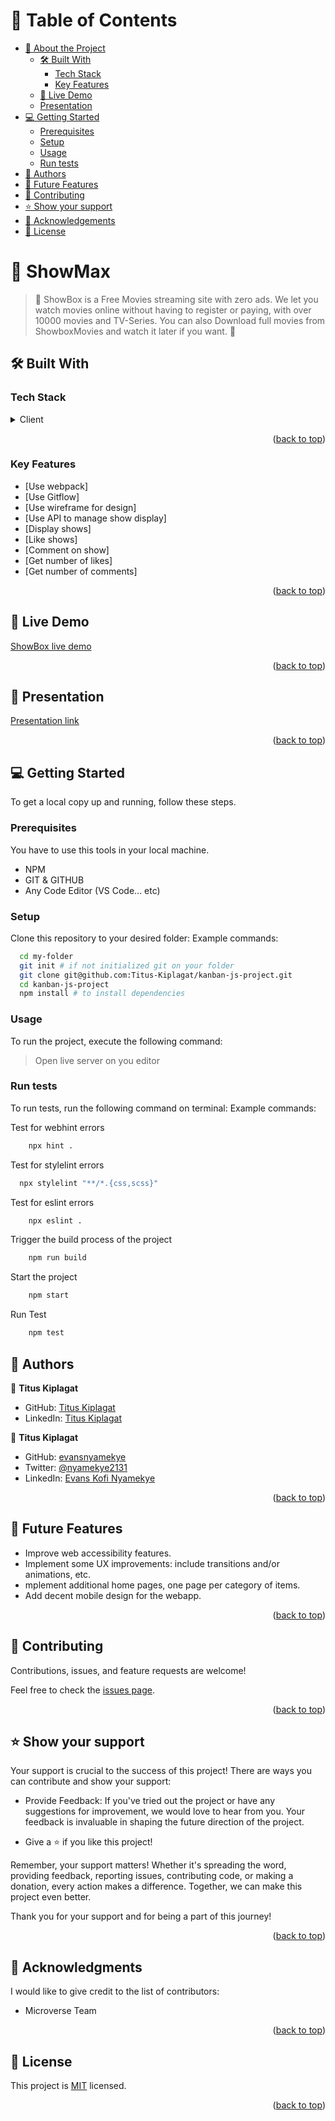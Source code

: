 <!-- TABLE OF CONTENTS -->

# 📗 Table of Contents

- [📖 About the Project](#about-project)
  - [🛠 Built With](#built-with)
    - [Tech Stack](#tech-stack)
    - [Key Features](#key-features)
  - [🚀 Live Demo](#live-demo)
  - [Presentation](#presentation)
- [💻 Getting Started](#getting-started)
	- [Prerequisites](#prerequisites)
  - [Setup](#setup)
  - [Usage](#usage)
  - [Run tests](#run-tests)
- [👥 Authors](#authors)
- [🔭 Future Features](#future-features)
- [🤝 Contributing](#contributing)
- [⭐️ Show your support](#support)
- [🙏 Acknowledgements](#acknowledgements)
- [📝 License](#license)

<!-- PROJECT DESCRIPTION -->
# 📖 ShowMax<a name="about-project"></a>

> 🚧 ShowBox is a Free Movies streaming site with zero ads. We let you watch movies online without having to register or paying, with over 10000 movies and TV-Series. You can also Download full movies from ShowboxMovies and watch it later if you want. 🚧
## 🛠 Built With <a name="built-with"></a>
### Tech Stack <a name="tech-stack"></a>
<details>
  <summary>Client</summary>
  <ul>
    <li><a href="https://developer.mozilla.org/en-US/docs/Web/HTML">HTML</a></li>
    <li><a href="https://developer.mozilla.org/en-US/docs/Web/CSS">CSS</a></li>
    <li><a href="https://developer.mozilla.org/en-US/docs/Web/JavaScript">JAVASCRIPT</a></li>
    <li><a href="https://getbootstrap.com/docs/5.3/getting-started/introduction/">BOOTSTRAP</a></li>
    <li><a href="https://webpack.js.org/guides/getting-started/">WEBPACK</a></li>
    <li><a href="https://www.atlassian.com/git/tutorials/comparing-workflows/gitflow-workflow">GITFLOW</a></li>
    <li><a href="https://github.com/microverseinc/linters-config/tree/master/html-css-js">GITHUB ACTIONS & LINTERS</a></li>
  </ul>
</details>

<p align="right">(<a href="#readme-top">back to top</a>)</p>

<!-- Features -->

### Key Features <a name="key-features"></a>

- [Use webpack]
- [Use Gitflow]
- [Use wireframe for design]
- [Use API to manage show display]
- [Display shows]
- [Like shows]
- [Comment on show]
- [Get number of likes]
- [Get number of comments]

<p align="right">(<a href="#readme-top">back to top</a>)</p>

<!-- LIVE DEMO -->

## 🔭 Live Demo <a name="future-features"></a>

[ShowBox live demo](https://titus-kiplagat.github.io/kanban-js-project/)

<p align="right">(<a href="#readme-top">back to top</a>)</p>

## 🔭 Presentation <a name="future-features"></a>

[Presentation link](https://drive.google.com/file/d/1y4U6wFh15LrjYFFx2dTI9PTj8R815pyc/view?usp=sharing)

<p align="right">(<a href="#readme-top">back to top</a>)</p>


<!-- GETTING STARTED -->
## 💻 Getting Started <a name="getting-started"></a>
To get a local copy up and running, follow these steps.

### Prerequisites

You have to use this tools in your local machine.

- NPM
- GIT & GITHUB
- Any Code Editor (VS Code... etc)

### Setup

Clone this repository to your desired folder:
Example commands:

```sh
  cd my-folder
  git init # if not initialized git on your folder
  git clone git@github.com:Titus-Kiplagat/kanban-js-project.git
  cd kanban-js-project
  npm install # to install dependencies
```


### Usage
To run the project, execute the following command:

> Open live server on you editor


### Run tests

To run tests, run the following command on terminal:
Example commands:

Test for webhint errors
```sh
	npx hint .
```

Test for stylelint errors
```sh
  npx stylelint "**/*.{css,scss}"
```

Test for eslint errors
```sh
	npx eslint .
```

Trigger the build process of the project
```sh
	npm run build
```

Start the project 
```sh
	npm start
```

Run Test
```sh
	npm test
```

<!-- AUTHORS -->

## 👥 Authors <a name="authors"></a>
👤 **Titus Kiplagat**
- GitHub: [Titus Kiplagat](https://github.com/Titus-Kiplagat)
- LinkedIn: [Titus Kiplagat](https://www.linkedin.com/in/titus-kiplagat-kemboi-9a8848262/)

👤 **Titus Kiplagat**
- GitHub: [evansnyamekye](https://github.com/evansnyamekye)
- Twitter: [@nyamekye2131](https://twitter.com/nyamekye2131)
- LinkedIn: [Evans Kofi Nyamekye](https://www.linkedin.com/in/evans-kofi-nyamekye-1980a4117/)

<p align="right">(<a href="#readme-top">back to top</a>)</p>


<!-- FUTURE FEATURES -->

## 🔭 Future Features <a name="future-features"></a>
- Improve web accessibility features.
- Implement some UX improvements: include transitions and/or animations, etc.
- mplement additional home pages, one page per category of items.
- Add decent mobile design for the webapp.


<p align="right">(<a href="#readme-top">back to top</a>)</p>

<!-- CONTRIBUTING -->

## 🤝 Contributing <a name="contributing"></a>
Contributions, issues, and feature requests are welcome!

Feel free to check the [issues page](../../issues/).

<p align="right">(<a href="#readme-top">back to top</a>)</p>

<!-- SUPPORT -->

## ⭐️ Show your support <a name="support"></a>
Your support is crucial to the success of this project! There are ways you can contribute and show your support:

  - Provide Feedback: If you've tried out the project or have any suggestions for improvement, we would love to hear from you. Your feedback is invaluable in shaping the future direction of the project.

  - Give a ⭐️ if you like this project!


Remember, your support matters! Whether it's spreading the word, providing feedback, reporting issues, contributing code, or making a donation, every action makes a difference. Together, we can make this project even better.

Thank you for your support and for being a part of this journey!

<p align="right">(<a href="#readme-top">back to top</a>)</p>

<!-- ACKNOWLEDGEMENTS -->

## 🙏 Acknowledgments <a name="acknowledgements"></a>

I would like to give credit to the list of contributors:

- Microverse Team

<p align="right">(<a href="#readme-top">back to top</a>)</p>


<!-- LICENSE -->

## 📝 License <a name="license"></a>

This project is [MIT](./LICENSE) licensed.

<p align="right">(<a href="#readme-top">back to top</a>)</p>